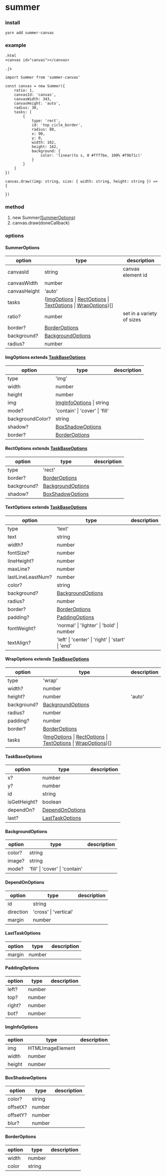 # summer

### install

`yarn add summer-canvas`

### example

    .html
    <canvas id="canvas"></canvas>

    .js

    import Summer from 'summer-canvas'

    const canvas = new Summer({
        ratio: 1,
        canvasId: 'canvas',
        canvasWidth: 343,
        canvasHeight: 'auto',
        radius: 30,
        tasks: [
            {
                type: 'rect',
                id: 'top_cicle_border',
                radius: 80,
                x: 90,
                y: 0,
                width: 162,
                height: 162,
                background: {
                    color: 'linear(to s, 0 #fff7be, 100% #f9b71c)'
                }
            }
        ]
    })

    canvas.draw((img: string, size: { width: string, height: string }) => {

    })

### method

1. new Summer(<a href="#SummerOptions">SummerOptions</a>)
2. canvas.draw(doneCallback)

### options

#### <a name="SummerOptions">SummerOptions</a>

option | type | description
-| - | - |
canvasId | string | canvas element id
canvasWidth | number |
canvasHeight | 'auto'
tasks | (<a href="#ImgOptions">ImgOptions</a> \| <a href="#RectOptions">RectOptions</a> \| <a href="#TextOptions">TextOptions</a> \| <a href="#WrapOptions">WrapOptions</a>)[]
ratio? | number | set in a variety of sizes
border? | <a href="#BorderOptions">BorderOptions</a>
background? | <a href="#BackgroundOptions">BackgroundOptions</a>
radius? | number

#### <a name="ImgOptions">ImgOptions</a> extends <a href="#TaskBaseOptions">TaskBaseOptions</a>

option | type | description
-| - | - |
type | 'img' |
width | number |
height | number |
img | <a href="#ImgInfoOptions">ImgInfoOptions</a> \| string |
mode? | 'contain' \| 'cover' \| 'fill' |
backgroundColor? | string |
shadow? | <a href="#BoxShadowOptions">BoxShadowOptions</a> |
border? | <a href="#BorderOptions">BorderOptions</a> |


#### <a name="RectOptions">RectOptions</a> extends <a href="#TaskBaseOptions">TaskBaseOptions</a>

option | type | description
-| - | - |
type | 'rect'
border? | <a href="#BorderOptions">BorderOptions</a>
background? | <a href="#BackgroundOptions">BackgroundOptions</a>
shadow? | <a href="#BoxShadowOptions">BoxShadowOptions</a>

#### <a name="TextOptions">TextOptions</a> extends <a href="#TaskBaseOptions">TaskBaseOptions</a>

option | type | description
-| - | - |
type | 'text'
text | string
width? | number
fontSize? | number
lineHeight? | number
maxLine? | number
lastLineLeastNum? | number
color? | string
background? | <a href="#BackgroundOptions">BackgroundOptions</a>
radius? | number
border? | <a href="#BorderOptions">BorderOptions</a>
padding? | <a href="#PaddingOptions">PaddingOptions</a>
fontWeight? | 'normal' \| 'lighter' \| 'bold' \| number
textAlign? | 'left' \| 'center' \| 'right' \| 'start' \| 'end'

#### <a name="WrapOptions">WrapOptions</a> extends <a href="#TaskBaseOptions">TaskBaseOptions</a>

option | type | description
-| - | - |
type | 'wrap'
width? | number
height? | number | 'auto'
background? | <a href="#BackgroundOptions">BackgroundOptions</a>
radius? | number
padding? | number
border? | <a href="#BorderOptions">BorderOptions</a>
tasks | (<a href="#ImgOptions">ImgOptions</a> \| <a href="#RectOptions">RectOptions</a> \| <a href="#TextOptions">TextOptions</a> \| <a href="#WrapOptions">WrapOptions</a>)[]

#### <a name="TaskBaseOptions">TaskBaseOptions</a>

option | type | description
-| - | - |
x? | number
y? | number
id | string
isGetHeight? | boolean
dependOn? | <a href="#DependOnOptions">DependOnOptions</a>
last? | <a href="#LastTaskOptions">LastTaskOptions</a>

#### <a name="BackgroundOptions">BackgroundOptions</a>

option | type | description
-| - | - |
color? | string
image? | string
mode? | 'fill' \| 'cover' \| 'contain'

#### <a name="DependOnOptions">DependOnOptions</a>

option | type | description
-| - | - |
id | string
direction | 'cross' \| 'vertical'
margin | number

#### <a name="LastTaskOptions">LastTaskOptions</a>

option | type | description
-| - | - |
margin | number

#### <a name="PaddingOptions">PaddingOptions</a>

option | type | description
-| - | - |
left? | number
top? | number
right? | number
bot? | number

#### <a name="ImgInfoOptions">ImgInfoOptions</a>

option | type | description
-| - | - |
img | HTMLImageElement
width | number
height | number

#### <a name="BoxShadowOptions">BoxShadowOptions</a>

option | type | description
-| - | - |
color? | string
offsetX? | number
offsetY? | number
blur? | number

#### <a name="BorderOptions">BorderOptions</a>

option | type | description
-| - | - |
width | number
color | string